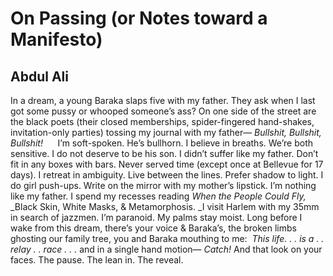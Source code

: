 # On Passing (or Notes toward a Manifesto)
## Abdul Ali
In a dream, a young Baraka slaps five with my father.
They ask when I last got some pussy or whooped
someone’s ass? On one side of the street are the black poets
(their closed memberships, spider-fingered hand-shakes,
invitation-only parties) tossing my journal with my father—
 _Bullshit, Bullshit, Bullshit!_      I’m soft-spoken. He’s bullhorn.
I believe in breaths. We’re both sensitive. I do not deserve
to be his son. I didn’t suffer like my father. Don’t fit in
any boxes with bars. Never served time (except once at Bellevue
for 17 days). I retreat in ambiguity. Live between the lines.
Prefer shadow to light. I do girl push-ups. Write on the mirror
with my mother’s lipstick. I’m nothing like my father.
I spend my recesses reading _When the People Could Fly,_
 _Black Skin, White Masks, & Metamorphosis. _I visit Harlem
with my 35mm in search of jazzmen. I’m paranoid. My palms
stay moist. Long before I wake from this dream, there’s your voice
& Baraka’s, the broken limbs ghosting our family tree, you
and Baraka mouthing to me:  _This life. . . is a . . relay . . race . . ._
and in a single hand motion— _Catch!_ And that look on your faces.
The pause. The lean in. The reveal.